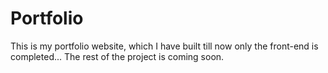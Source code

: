 # Portfolio
This is my portfolio website, which I have built till now only the front-end is completed...
The rest of the project is coming soon.
